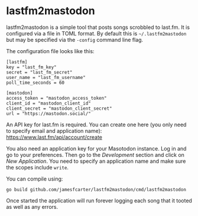 # lastfm2mastodon

lastfm2mastodon is a simple tool that posts songs scrobbled to last.fm. It is configured via a file in TOML format. By default this is `~/.lastfm2mastodon` but may be specified via the `-config` command line flag.

The configuration file looks like this:
```
[lastfm]
key = "last_fm_key"
secret = "last_fm_secret"
user_name = "last_fm_username"
poll_time_seconds = 60

[mastodon]
access_token = "mastodon_access_token"
client_id = "mastodon_client_id"
client_secret = "mastodon_client_secret"
url = "https://mastodon.social/"
```

An API key for last.fm is required. You can create one here (you only need to specify email and application name): https://www.last.fm/api/account/create

You also need an application key for your Masotodon instance. Log in and go to your preferences. Then go to the _Development_ section and click on _New Application_. You need to specify an application name and make sure the scopes include `write`.

You can compile using:
```
go build github.com/jamesfcarter/lastfm2mastodon/cmd/lastfm2mastodon
```

Once started the application will run forever logging each song that it tooted as well as any errors.

